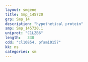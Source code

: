 ```yaml
---
layout: smgene
title: Smp_145720
grp: Smp_14
description: "hypothetical protein"
smp: Smp_145720.1
uniprot: "C1LZB6"
length:   330
cdd: "cl10854, pfam10157"
kk: ns
categories: sm
---
```

